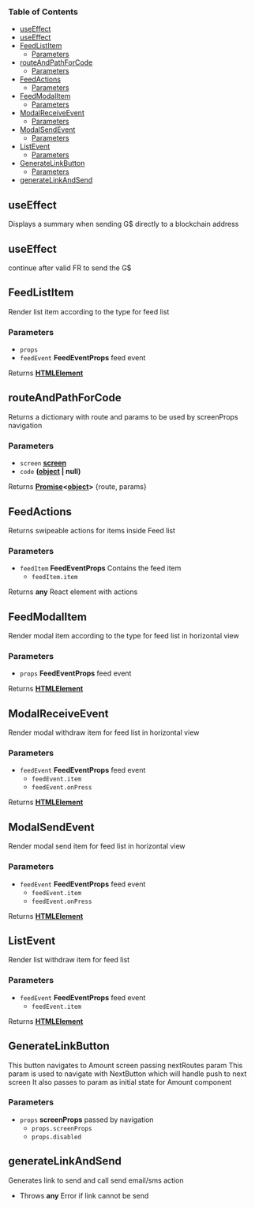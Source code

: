 <!-- Generated by documentation.js. Update this documentation by updating the source code. -->

### Table of Contents

-   [useEffect][1]
-   [useEffect][2]
-   [FeedListItem][3]
    -   [Parameters][4]
-   [routeAndPathForCode][5]
    -   [Parameters][6]
-   [FeedActions][7]
    -   [Parameters][8]
-   [FeedModalItem][9]
    -   [Parameters][10]
-   [ModalReceiveEvent][11]
    -   [Parameters][12]
-   [ModalSendEvent][13]
    -   [Parameters][14]
-   [ListEvent][15]
    -   [Parameters][16]
-   [GenerateLinkButton][17]
    -   [Parameters][18]
-   [generateLinkAndSend][19]

## useEffect

Displays a summary when sending G$ directly to a blockchain address

## useEffect

continue after valid FR to send the G$

## FeedListItem

Render list item according to the type for feed list

### Parameters

-   `props`  
-   `feedEvent` **FeedEventProps** feed event

Returns **[HTMLElement][20]** 

## routeAndPathForCode

Returns a dictionary with route and params to be used by screenProps navigation

### Parameters

-   `screen` **[screen][21]** 
-   `code` **([object][22] | null)** 

Returns **[Promise][23]&lt;[object][22]>** {route, params}

## FeedActions

Returns swipeable actions for items inside Feed list

### Parameters

-   `feedItem` **FeedEventProps** Contains the feed item
    -   `feedItem.item`  

Returns **any** React element with actions

## FeedModalItem

Render modal item according to the type for feed list in horizontal view

### Parameters

-   `props` **FeedEventProps** feed event

Returns **[HTMLElement][20]** 

## ModalReceiveEvent

Render modal withdraw item for feed list in horizontal view

### Parameters

-   `feedEvent` **FeedEventProps** feed event
    -   `feedEvent.item`  
    -   `feedEvent.onPress`  

Returns **[HTMLElement][20]** 

## ModalSendEvent

Render modal send item for feed list in horizontal view

### Parameters

-   `feedEvent` **FeedEventProps** feed event
    -   `feedEvent.item`  
    -   `feedEvent.onPress`  

Returns **[HTMLElement][20]** 

## ListEvent

Render list withdraw item for feed list

### Parameters

-   `feedEvent` **FeedEventProps** feed event
    -   `feedEvent.item`  

Returns **[HTMLElement][20]** 

## GenerateLinkButton

This button navigates to Amount screen passing nextRoutes param
This param is used to navigate with NextButton which will handle push to next screen
It also passes to param as initial state for Amount component

### Parameters

-   `props` **screenProps** passed by navigation
    -   `props.screenProps`  
    -   `props.disabled`  

## generateLinkAndSend

Generates link to send and call send email/sms action

-   Throws **any** Error if link cannot be send

[1]: #useeffect

[2]: #useeffect-1

[3]: #feedlistitem

[4]: #parameters

[5]: #routeandpathforcode

[6]: #parameters-1

[7]: #feedactions

[8]: #parameters-2

[9]: #feedmodalitem

[10]: #parameters-3

[11]: #modalreceiveevent

[12]: #parameters-4

[13]: #modalsendevent

[14]: #parameters-5

[15]: #listevent

[16]: #parameters-6

[17]: #generatelinkbutton

[18]: #parameters-7

[19]: #generatelinkandsend

[20]: https://developer.mozilla.org/docs/Web/HTML/Element

[21]: https://developer.mozilla.org/docs/Web/Guide/Mobile

[22]: https://developer.mozilla.org/docs/Web/JavaScript/Reference/Global_Objects/Object

[23]: https://developer.mozilla.org/docs/Web/JavaScript/Reference/Global_Objects/Promise
